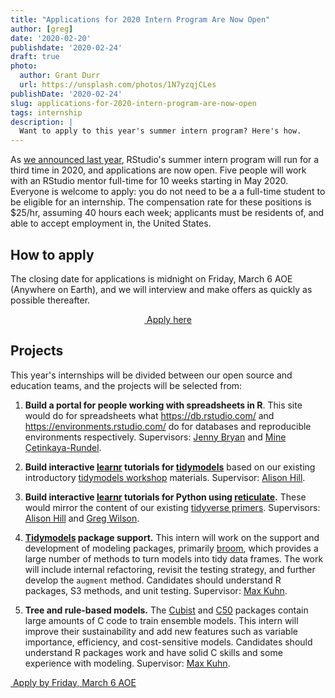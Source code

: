 ```yaml
---
title: "Applications for 2020 Intern Program Are Now Open"
author: [greg]
date: '2020-02-20'
publishdate: '2020-02-24'
draft: true
photo:
  author: Grant Durr
  url: https://unsplash.com/photos/1N7yzqjCLes
publishDate: '2020-02-24'
slug: applications-for-2020-intern-program-are-now-open
tags: internship
description: |
  Want to apply to this year's summer intern program? Here's how.
---
```


As [we announced last year][preview],
RStudio's summer intern program will run for a third time in 2020,
and applications are now open.
Five people will work with an RStudio mentor full-time for 10 weeks starting in May 2020.
Everyone is welcome to apply:
you do not need to be a a full-time student to be eligible for an internship.
The compensation rate for these positions is $25/hr,
assuming 40 hours each week;
applicants must be residents of,
and able to accept employment in,
the United States.

## How to apply

The closing date for applications is midnight on Friday, March 6 AOE (Anywhere on Earth),
and we will interview and make offers as quickly as possible thereafter.

<div align="center">
<a href="https://forms.gle/Hhj5WKYp9rC43TnE7"><i class="fas fa-hand-point-right"></i>&nbsp;Apply here</a>
</div>

## Projects

This year's internships will be divided between our open source and education teams,
and the projects will be selected from:

1.  **Build a portal for people working with spreadsheets in R**.
    This site would do for spreadsheets what <https://db.rstudio.com/> and <https://environments.rstudio.com/>
    do for databases and reproducible environments respectively.
    Supervisors: [Jenny Bryan][bryan-jenny] and [Mine Çetinkaya-Rundel][cetinkaya-rundel-mine].

1.  **Build interactive [learnr][learnr] tutorials for [tidymodels][tidymodels]**
    based on our existing introductory [tidymodels workshop][tidymodels-intro] materials.
    Supervisor: [Alison Hill][hill-alison].

1.  **Build interactive [learnr][learnr] tutorials for Python using [reticulate][reticulate].**
    These would mirror the content of our existing [tidyverse primers][primers].
    Supervisors: [Alison Hill][hill-alison] and [Greg Wilson][wilson-greg].

1.  **[Tidymodels][tidymodels] package support.**
    This intern will work on the support and development of modeling packages, primarily [broom][broom],
    which provides a large number of methods to turn models into tidy data frames.
    The work will include internal refactoring,
    revisit the testing strategy,
    and further develop the `augment` method.
    Candidates should understand R packages, S3 methods, and unit testing.
    Supervisor: [Max Kuhn][kuhn-max].

1.  **Tree and rule-based models.**
    The [Cubist][cubist] and [C50][c50] packages contain large amounts of C code to train ensemble models.
    This intern will improve their sustainability and add new features
    such as variable importance, efficiency, and cost-sensitive models.
    Candidates should understand R packages work and have solid C skills and some experience with modeling.
    Supervisor: [Max Kuhn][kuhn-max].

<div class="hline-top">
<a href="https://forms.gle/Hhj5WKYp9rC43TnE7"><i class="fas fa-hand-point-right"></i>&nbsp;Apply by Friday, March 6 AOE</a>
</div>

[broom]: https://broom.tidyverse.org/
[bryan-jenny]: https://jennybryan.org/
[c50]: https://topepo.github.io/C5.0/
[cetinkaya-rundel-mine]: https://www2.stat.duke.edu/~mc301/
[cubist]: https://topepo.github.io/Cubist/
[hill-alison]: https://alison.rbind.io/
[kuhn-max]: https://resources.rstudio.com/authors/max-kuhn
[learnr]: https://rstudio.github.io/learnr/
[preview]: /blog/2019/11/rstudio-internships-2020-preview/
[primers]: https://rstudio.cloud/learn/primers
[reticulate]: https://rstudio.github.io/reticulate/
[tidymodels]: https://github.com/tidymodels/tidymodels
[tidymodels-intro]: /blog/2020/02/conf20-intro-ml/
[wilson-greg]: https://third-bit.com
